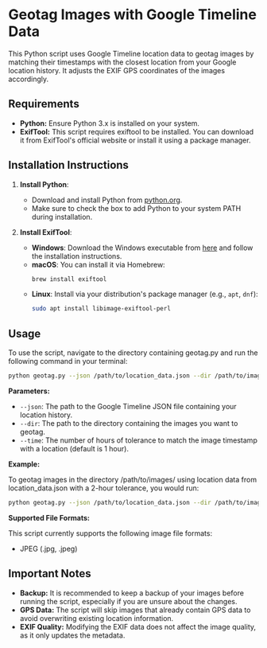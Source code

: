 # Geotag Images with Google Timeline Data

This Python script uses Google Timeline location data to geotag images by matching their timestamps with the closest location from your Google location history. It adjusts the EXIF GPS coordinates of the images accordingly.

## Requirements

- **Python:** Ensure Python 3.x is installed on your system.
- **ExifTool:** This script requires exiftool to be installed. You can download it from ExifTool's official website or install it using a package manager.
## Installation Instructions

1. **Install Python**:
   - Download and install Python from [python.org](https://www.python.org/downloads/).
   - Make sure to check the box to add Python to your system PATH during installation.

2. **Install ExifTool**:
   - **Windows**: Download the Windows executable from [here](https://exiftool.org/) and follow the installation instructions.
   - **macOS**: You can install it via Homebrew:
     ```bash
     brew install exiftool
     ```
   - **Linux**: Install via your distribution's package manager (e.g., `apt`, `dnf`):
     ```bash
     sudo apt install libimage-exiftool-perl
     ```

## Usage

To use the script, navigate to the directory containing geotag.py and run the following command in your terminal:

```bash
python geotag.py --json /path/to/location_data.json --dir /path/to/images/ [--time hours]
```

**Parameters:**

- `--json`: The path to the Google Timeline JSON file containing your location history.
- `--dir`: The path to the directory containing the images you want to geotag.
- `--time`: The number of hours of tolerance to match the image timestamp with a location (default is 1 hour).

**Example:**

To geotag images in the directory /path/to/images/ using location data from location_data.json with a 2-hour tolerance, you would run:
```bash
python geotag.py --json /path/to/location_data.json --dir /path/to/images/ --time 2
```

**Supported File Formats:**

This script currently supports the following image file formats:

- JPEG (.jpg, .jpeg)
## Important Notes

- **Backup:** It is recommended to keep a backup of your images before running the script, especially if you are unsure about the changes.
- **GPS Data:** The script will skip images that already contain GPS data to avoid overwriting existing location information.
- **EXIF Quality:** Modifying the EXIF data does not affect the image quality, as it only updates the metadata.